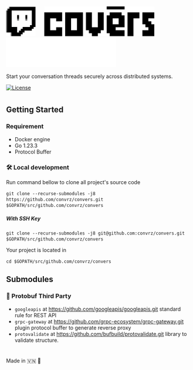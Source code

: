 <img src="./docs/logo/new_cvz.png" alt="convers banner light mode" width="80" />&nbsp;&nbsp;&nbsp;&nbsp;&nbsp;
<img src="./docs/logo/convers1.png#gh-light-mode-only" alt="convers banner light mode" width="300" />
<img src="./docs/logo/convers2.png#gh-dark-mode-only" alt="convers banner light mode" width="300" />

Start your conversation threads securely across distributed systems.

[![License](https://img.shields.io/badge/license-Apache%202.0-blue.svg)](http://www.apache.org/licenses/LICENSE-2.0)

# 

## Getting Started

### Requirement
- Docker engine
- Go 1.23.3
- Protocol Buffer

### 🛠️ Local development
Run command bellow to clone all project's source code

```
git clone --recurse-submodules -j8 https://github.com/convrz/convers.git $GOPATH/src/github.com/convrz/convers
```


##### With SSH Key
```
git clone --recurse-submodules -j8 git@github.com:convrz/convers.git $GOPATH/src/github.com/convrz/convers
```

Your project is located in
```
cd $GOPATH/src/github.com/convrz/convers
```

## Submodules

### 📂 Protobuf Third Party
- ```googleapis``` at https://github.com/googleapis/googleapis.git standard rule for REST API
- ```grpc-gateway``` at https://github.com/grpc-ecosystem/grpc-gateway.git plugin protocol buffer to generate reverse proxy
- ```protovalidate``` at https://github.com/bufbuild/protovalidate.git library to validate structure.

#
Made in 🇻🇳 🚀